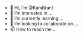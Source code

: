 - 👋 Hi, I’m @KamBrant
- 👀 I’m interested in ...
- 🌱 I’m currently learning ...
- 💞️ I’m looking to collaborate on ...
- 📫 How to reach me ...

<!---
KamBrant/KamBrant is a ✨ special ✨ repository because its `README.md` (this file) appears on your GitHub profile.
You can click the Preview link to take a look at your changes.
--->

